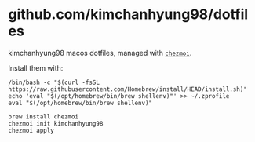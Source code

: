 # github.com/kimchanhyung98/dotfiles

kimchanhyung98 macos dotfiles, managed with [`chezmoi`](https://www.chezmoi.io).

Install them with:

```shell
/bin/bash -c "$(curl -fsSL https://raw.githubusercontent.com/Homebrew/install/HEAD/install.sh)"
echo 'eval "$(/opt/homebrew/bin/brew shellenv)"' >> ~/.zprofile
eval "$(/opt/homebrew/bin/brew shellenv)"
```

```shell
brew install chezmoi
chezmoi init kimchanhyung98
chezmoi apply
```
